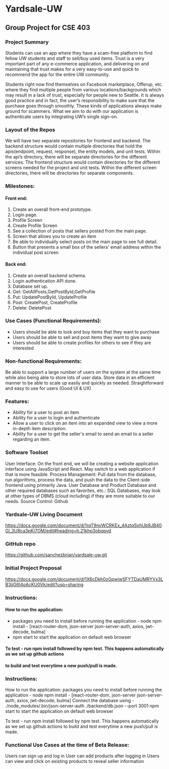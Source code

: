 # Yardsale-UW
## Group Project for CSE 403

### Project Summary
Students can use an app where they have a scam-free platform to find fellow UW students and staff to sell/buy used items. Trust is a very important part of any e-commerce application, and delivering on and maintaining that trust makes for a very easy-to-use and quick to recommend the app for the entire UW community.

Students right now find themselves on Facebook marketplace, Offerup, etc. where they find multiple people from various locations/backgrounds which may result in a lack of trust, especially for people new to Seattle. It is always good practice and in fact, the user’s responsibility to make sure that the purchase goes through smoothly. These kinds of applications always make ground for scammers. What we aim to do with our application is authenticate users by integrating UW’s single sign-on.

### Layout of the Repos
We will have two separate repositories for frontend and backend. The backend structure would contain multiple directories that hold the apis(endpoint, request, response), the entity models, and unit tests. Within the api’s directory, there will be separate directories for the different services. The frontend structure would contain directories for the different screens needed for the project and unit tests. Within the different screen directories, there will be directories for separate components.

### Milestones:
#### Front end:
1. Create an overall front-end prototype.
2. Login page.
3. Profile Screen
4. Create Profile Screen
5. See a collection of posts that sellers posted from the main page.
6. Screen that allows you to create an item
7. Be able to individually select posts on the main page to see full detail.
8. Button that presents a small box of the sellers' email address within the individual post screen

#### Back end:
1. Create an overall backend schema.
2. Login authentication API done.
3. Database set up.
4. Get: GetAllPosts,GetPostById,GetProfile
5. Put: UpdatePostById, UpdateProfile
6. Post: CreatePost, CreateProfile
7. Delete: DeletePost


### Use Cases (Functional Requirements):
- Users should be able to look and buy items that they want to purchase
- Users should be able to sell and post items they want to give away
- Users should be able to create profiles for others to see if they are interested

### Non-functional Requirements:
Be able to support a large number of users on the system at the same time while also being able to store lots of user data.
Store data in an efficient manner to be able to scale up easily and quickly as needed.
Straightforward and easy to use for users (Good UI & UX)

### Features:
* Ability for a user to post an item
* Ability for a user to login and authenticate
* Allow a user to click on an item into an expanded view to view a more in-depth item description.
* Ability for a user to get the seller's email to send an email to a seller regarding an item.

### Software Toolset
User Interface: On the front end, we will be creating a website application interface using JavaScript and React. May switch to a web application if that is more feasible.
Process Management: Pull data from the database, run algorithms, process the data, and push the data to the Client-side frontend using primarily Java.
User Database and Product Database and other required databases such as favorites, etc.: SQL Databases, may look at other types of DBMS (cloud including) if they are more suitable to our needs.
Source Control: Github

### Yardsale-UW Living Document
https://docs.google.com/document/d/1rqT9nvWCRKEx_4AztqSvhUb9JB40Gl_3U8ca3pKi7OM/edit#heading=h.21khp3obqpvd

### GitHub repo
https://github.com/sanchezbrian/yardsale-uw.git

### Initial Project Proposal
https://docs.google.com/document/d/1X6cDkh0zGpwjwSFYTDaUMRYVx3LB3jjG6I4oAcKU0Vk/edit?usp=sharing

### Instructions:
#### How to run the application:
  - packages you need to install before running the application - node
  npm install - [react-router-dom, json-server json-server-auth, axios, jwt-decode, bulma]
  - npm start to start the application on default web browser

  #### To test - run npm install followed by npm test. This happens automatically as we set up github actions
  #### to build and test everytime a new push/pull is made.

### Instructions:
How to run the application:
  packages you need to install before running the application - node
  npm install - [react-router-dom, json-server json-server-auth, axios, jwt-decode, bulma]
  Connect the database using - ./node_modules/.bin/json-server-auth ./backend/db.json --port 3001
  npm start to start the application on default web browser

  To test - run npm install followed by npm test. This happens automatically as we set up github actions
  to build and test everytime a new push/pull is made.

### Functional Use Cases at the time of Beta Release:
Users can sign up and log in
User can add products after logging in
Users can view and click on existing products to reveal seller information


